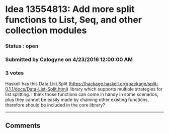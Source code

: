 # Idea 13554813: Add more split functions to List, Seq, and other collection modules #

### Status : open

### Submitted by Calogyne on 4/23/2016 12:00:00 AM

### 3 votes

Haskell has this Data.List.Split (https://hackage.haskell.org/package/split-0.1.1/docs/Data-List-Split.html) library which supports multiple strategies for list splitting. I think those functions can come in handy in some scenarios, plus they cannot be easily made by chaining other existing functions, therefore should be included in the core library?


------------------------
## Comments

